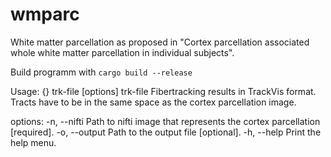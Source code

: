 # wmparc
White matter parcellation as proposed in "Cortex parcellation associated whole white matter parcellation in individual subjects".

Build programm with `cargo build --release`

Usage: {} trk-file [options]
  trk-file      Fibertracking results in TrackVis format. Tracts have to be in the same space as the cortex parcellation image.
  
  options:
  -n, --nifti   Path to nifti image that represents the cortex parcellation [required].
  -o, --output  Path to the output file [optional].
  -h, --help    Print the help menu.
